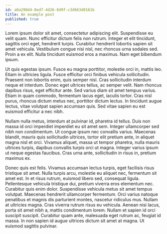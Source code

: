 ```yaml
---
id: a0a290d4-8ed7-4d26-8d9f-c3d663d0161b
title: An example post
published: true
---
```


Lorem ipsum dolor sit amet, consectetur adipiscing elit. Suspendisse eu velit quam. Nunc efficitur dictum felis non rutrum. Integer et elit tincidunt, sagittis orci eget, hendrerit turpis. Curabitur hendrerit lobortis sapien sit amet vehicula. Vestibulum congue nisi nisl, nec rhoncus urna sodales sed. Proin a ex elit. Nulla tincidunt euismod eros a maximus. Nam eget bibendum ipsum.

Ut quis egestas ipsum. Fusce eu magna porttitor, molestie orci in, mattis leo. Etiam in ultricies ligula. Fusce efficitur orci finibus vehicula sollicitudin. Praesent non lobortis enim, quis semper nisl. Cras sollicitudin interdum neque et interdum. Donec eget ultrices tellus, ac semper velit. Nam rhoncus dapibus risus, eget efficitur ante. Sed varius diam sit amet tempus varius. Etiam in quam commodo, fermentum lacus eget, iaculis tortor. Cras nisl purus, rhoncus dictum metus nec, porttitor dictum lectus. In tincidunt augue lectus, vitae volutpat sapien accumsan quis. Sed vitae sapien eu est euismod efficitur a nec nibh.

Nullam nulla metus, interdum at pulvinar id, pharetra id tellus. Duis non massa id orci imperdiet imperdiet eu sit amet sem. Integer ullamcorper sed nibh non condimentum. Ut congue ipsum nec convallis varius. Maecenas blandit, mauris quis sollicitudin ultrices, tortor elit pretium ante, in aliquet magna nisl et orci. Vivamus aliquet, massa ut tempor pharetra, nulla mauris ultrices turpis, dapibus convallis turpis orci ut magna. Integer varius ipsum ut neque egestas faucibus. Cras urna ante, sollicitudin in risus in, pretium maximus ex.

Donec quis est felis. Vivamus accumsan lectus turpis, eget facilisis risus tristique sit amet. Nulla turpis arcu, molestie eu aliquet nec, fermentum sit amet est. In et risus rutrum, euismod libero sed, consequat ligula. Pellentesque vehicula tristique dui, pretium viverra eros elementum nec. Curabitur quis enim dolor. Suspendisse vehicula metus sit amet tempus volutpat. Maecenas hendrerit ullamcorper fermentum. Orci varius natoque penatibus et magnis dis parturient montes, nascetur ridiculus mus. Nullam at ultricies magna. Cras viverra rutrum risus eu vehicula. Aenean nisi lacus, porta sit amet nibh a, mattis condimentum lorem. Nullam et sapien id orci suscipit suscipit. Curabitur quam ante, malesuada eget rutrum ac, feugiat id massa. In non sapien id augue ultrices dictum sit amet at magna. Ut euismod sagittis pulvinar.
